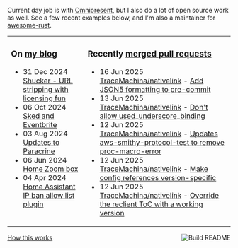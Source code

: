 Current day job is with [Omnipresent](https://www.omnipresent.com/), but I also do a lot of open source work as well. See a few recent examples below, and I'm also a maintainer for [awesome-rust](https://github.com/rust-unofficial/awesome-rust).

<table><tr><td valign="top">

### On [my blog](https://tevps.net/blog)
<!-- blog starts -->
* 31 Dec 2024 [Shucker - URL stripping with licensing fun](https://tevps.net/blog/2024/12/31/shucker-url-stripping-with-licensing-fun)
* 06 Oct 2024 [Sked and Eventbrite](https://tevps.net/blog/2024/10/06/sked-and-eventbrite)
* 03 Aug 2024 [Updates to Paracrine](https://tevps.net/blog/2024/08/03/updates-to-paracrine)
* 06 Jun 2024 [Home Zoom box](https://tevps.net/blog/2024/06/06/home-zoom-box)
* 04 Apr 2024 [Home Assistant IP ban allow list plugin](https://tevps.net/blog/2024/04/04/home-assistant-ip-ban-allow-list-plugin)
<!-- blog ends -->

</td><td valign="top">

### Recently [merged pull requests](https://github.com/search?o=desc&q=is%3Apr+author%3Apalfrey+-user%3Apalfrey+is%3Amerged+is%3Apublic&s=created&type=Issues)

<!-- prs starts -->
* 16 Jun 2025 [TraceMachina/nativelink](https://github.com/TraceMachina/nativelink) - [Add JSON5 formatting to pre-commit](https://github.com/TraceMachina/nativelink/pull/1817)
* 13 Jun 2025 [TraceMachina/nativelink](https://github.com/TraceMachina/nativelink) - [Don't allow used_underscore_binding](https://github.com/TraceMachina/nativelink/pull/1819)
* 12 Jun 2025 [TraceMachina/nativelink](https://github.com/TraceMachina/nativelink) - [Updates aws-smithy-protocol-test to remove proc-macro-error](https://github.com/TraceMachina/nativelink/pull/1822)
* 12 Jun 2025 [TraceMachina/nativelink](https://github.com/TraceMachina/nativelink) - [Make config references version-specific](https://github.com/TraceMachina/nativelink/pull/1823)
* 12 Jun 2025 [TraceMachina/nativelink](https://github.com/TraceMachina/nativelink) - [Override the reclient ToC with a working version](https://github.com/TraceMachina/nativelink/pull/1827)
<!-- prs ends -->

</td></tr></table>

<a href="https://github.com/palfrey/palfrey/actions"><img src="https://github.com/palfrey/palfrey/workflows/Build%20README/badge.svg?branch=main" align="right" alt="Build README"></a> <a href="https://tevps.net/blog/2020/7/11/customising-github-profile-pages/">How this works</a>
